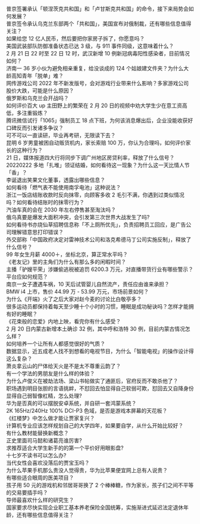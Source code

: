 普京签署承认「顿涅茨克共和国」和「卢甘斯克共和国」的命令，接下来局势会如何发展？  
普京签令承认乌克兰东部两个「共和国」，美国宣布对俄制裁，还有哪些信息值得关注？  
如果给您 12 亿人民币，然后要把你家房子拆了，你愿意吗？  
美国武装部队防御准备状态已达 3 级，与 911 事件同级，这意味着什么？  
2 月 21 日 22 时至 22 日 12 时，武汉新增 10 例新冠病毒阳性感染者，目前情况如何？  
济南一 36 岁小伙为避免相亲重复，给没谈成的 124 个姑娘建文件夹？为什么大龄高知青年「脱单」难？  
网传游戏公司 2022 年不新发版号，会对游戏行业带来什么影响？多家游戏公司股价大跌，可能是什么原因？  
俄罗斯和乌克兰会开战吗？  
如何评价百大 up 主田野上的繁荣在 2 月 20 日的视频中劝大学生少在意工资高低，多注重锻炼？  
腾讯微信试行「1065」强制员工 18 点下班，为何该消息爆出后，企业没能收获好口碑反而引发诸多争议？  
可不可以一直读研，毕业再考研，无限读下去？  
昆明 6 岁男童被困自动贩货机内，家长索赔 100 万，你认为合理吗，如何评价家长的这种行为？  
21 日，媒体报道四大行将同步下调广州地区房贷利率，释放了什么信号？  
20220222 多地「扎堆」领证结婚，如何看待这一现象？为什么这一天比情人节「香」？  
李诞退出笑果文化董事，透露出哪些信息？  
如何看待「燃气表不能使用南孚电池」这种说法？  
浙江一饭店结账收款时反向抹零，向顾客多收 2 毛引不满，你遇到过类似情况吗？如何看待结账时的抹零行为？  
汽油车真的会在 2030 年左右停售甚至淘汰吗？  
俄乌真要是爆发大面积冲突，会引发第三次世界大战发生了吗?  
如何看待书亦烧仙草招聘信息称「不上厕所优先」，负责招聘员工回应，是广告公司理解错意思打印错误？  
外交部称「中国政府决定对雷神技术公司和洛克希德马丁公司实施反制」，释放了什么信号？  
99 年女生月薪 4000＋，坐标北京，算正常水平吗？  
《老友记》里的主角们为什么有那么多的闲暇时间？  
主播「驴嫂平荣」涉嫌偷逃税被追罚 6200.3 万元，对直播带货行业有哪些警示？平台应如何规范？  
南京一女子遭遇车祸，10 天后试管婴儿自然流产，责任应由谁来承担？  
BMW i4 上市，售价 44.99 万 - 53.99 万元，市场前景如何？  
为什么《开端》火了之后大家对赵今麦的讨论比白敬亭多？  
很多运动员都保持着每天至少睡十个小时的习惯，睡眠是成功秘诀吗？怎样才能拥有好的睡眠？  
《花束般的恋爱》内地上映，看完你有什么感受？  
2 月 20 日内蒙古新增本土确诊 32 例，其中呼和浩特 30 例，目前内蒙古情况怎么样？  
如何培养一个让所有人都感觉很好的气质？  
数据显示，近五成老人找不到想看的电视节目，为什么「智能电视」的操作设计得这么复杂？  
萧炎拿云山的尸体给天火是不是太不尊重云韵了？  
有一个学法的男朋友是什么样的体验？  
为什么卢俊义在被劫法场、梁山书帖做实了通匪后，官府反而不敢杀他了？  
职场遇到明目张胆的言语挑衅，不怼回去怕显得自己软弱可欺，怼回去又自降身份显得自己弱智像杠精，怎么处理?  
华为是否真的可以摆脱安卓系统，并自研一套鸿蒙系统？  
2K 165Hz/240Hz 100% DCI-P3 色域，是否是游戏本屏幕的天花板？  
《红楼梦》中怎么做才能让贾家复兴？  
计算机专业应该怎样规划自己的大学四年，如果要自学，从什么开始比较好？  
有什么教材能替换新概念？  
正史里面司马懿和诸葛亮谁厉害?  
求推荐适合大学生新手的的第一个平价好用眼影盘?  
十七岁不读书可以怎么办?  
当代女性会喜欢没落后的贾宝玉吗？  
为什么苹果手机那么贵没人觉得贵，华为比苹果便宜网上总有人说贵？  
有哪些适合眼周的医美项目？  
孩子用 50 元的游戏机和邻居哥哥换了 2 个棒棒糖，作为家长，孩子们之间不平等的交易要插手吗？  
导师最喜欢什么样的研究生？  
国家要求尽快实现企业职工基本养老保险全国统筹，实施渐进式延迟法定退休年龄，还有哪些信息值得关注？  
